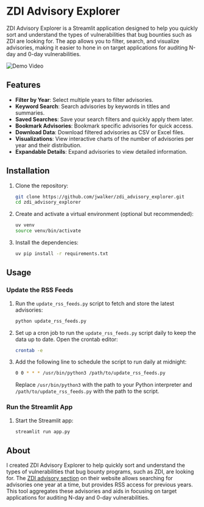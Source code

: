 # ZDI Advisory Explorer

ZDI Advisory Explorer is a Streamlit application designed to help you quickly sort and understand the types of vulnerabilities that bug bounties such as ZDI are looking for. The app allows you to filter, search, and visualize advisories, making it easier to hone in on target applications for auditing N-day and 0-day vulnerabilities.

![Demo Video]("https://www.loom.com/embed/9a4b8cccd30b42edbaed0a4321da6a7b?sid=4b2ef449-5e11-4c8f-8ec1-32f0830d09a0")


## Features

- **Filter by Year**: Select multiple years to filter advisories.
- **Keyword Search**: Search advisories by keywords in titles and summaries.
- **Saved Searches**: Save your search filters and quickly apply them later.
- **Bookmark Advisories**: Bookmark specific advisories for quick access.
- **Download Data**: Download filtered advisories as CSV or Excel files.
- **Visualizations**: View interactive charts of the number of advisories per year and their distribution.
- **Expandable Details**: Expand advisories to view detailed information.

## Installation

1. Clone the repository:
    ```sh
    git clone https://github.com/jwalker/zdi_advisory_explorer.git
    cd zdi_advisory_explorer
    ```

2. Create and activate a virtual environment (optional but recommended):
    ```sh
    uv venv
    source venv/bin/activate
    ```

3. Install the dependencies:
    ```sh
    uv pip install -r requirements.txt
    ```

## Usage

### Update the RSS Feeds

1. Run the `update_rss_feeds.py` script to fetch and store the latest advisories:
    ```sh
    python update_rss_feeds.py
    ```

2. Set up a cron job to run the `update_rss_feeds.py` script daily to keep the data up to date. Open the crontab editor:
    ```sh
    crontab -e
    ```

3. Add the following line to schedule the script to run daily at midnight:
    ```sh
    0 0 * * * /usr/bin/python3 /path/to/update_rss_feeds.py
    ```

    Replace `/usr/bin/python3` with the path to your Python interpreter and `/path/to/update_rss_feeds.py` with the path to the script.

### Run the Streamlit App

1. Start the Streamlit app:
    ```sh
    streamlit run app.py
    ```

## About

I created ZDI Advisory Explorer to help quickly sort and understand the types of vulnerabilities that bug bounty programs, such as ZDI, are looking for. The [ZDI advisory section](https://www.zerodayinitiative.com/advisories/published/) on their website allows searching for advisories one year at a time, but provides RSS access for previous years. This tool aggregates these advisories and aids in focusing on target applications for auditing N-day and 0-day vulnerabilities.
